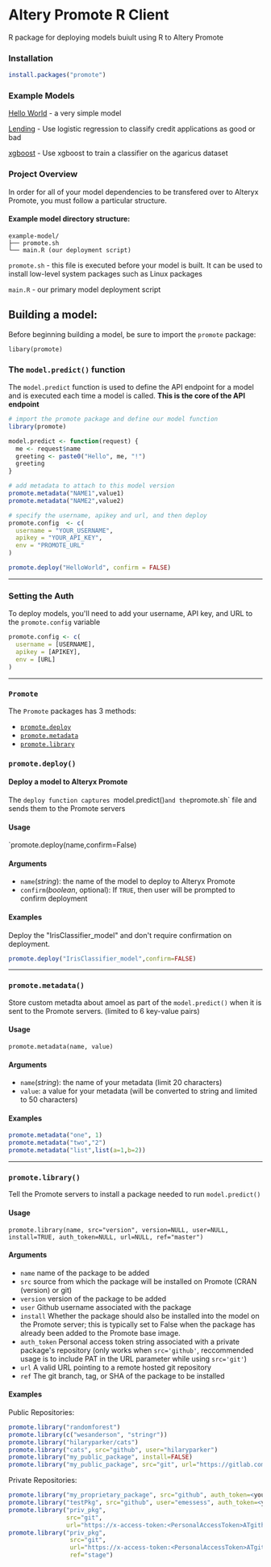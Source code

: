 # Altery Promote R Client
R package for deploying models buiult using R to Altery Promote

### Installation

```r
install.packages("promote")
```

### Example Models
[Hello World](examples/helloworld) - a very simple model

[Lending](examples/lending) - Use logistic regression to classify credit applications as good or bad

[xgboost](examples/xgboost) - Use xgboost to train a classifier on the agaricus dataset

### Project Overview

In order for all of your model dependencies to be transfered over to Alteryx Promote, you must follow a particular structure.

#### Example model directory structure:
```
example-model/
├── promote.sh
└── main.R (our deployment script)
```

`promote.sh` - this file is executed before your model is built. It can be used to install low-level system packages such as Linux packages

`main.R` - our primary model deployment script

## Building a model:

Before beginning building a model, be sure to import the `promote` package:

`libary(promote)`

### The `model.predict()` function

The `model.predict` function is used to define the API endpoint for a model and is executed each time a model is called. **This is the core of the API endpoint**

```r
# import the promote package and define our model function
library(promote)

model.predict <- function(request) {
  me <- request$name
  greeting <- paste0("Hello", me, "!")
  greeting
}

# add metadata to attach to this model version
promote.metadata("NAME1",value1)
promote.metadata("NAME2",value2)

# specify the username, apikey and url, and then deploy
promote.config  <- c(
  username = "YOUR_USERNAME",
  apikey = "YOUR_API_KEY",
  env = "PROMOTE_URL"
)

promote.deploy("HelloWorld", confirm = FALSE)
```

<hr>

### Setting the Auth

To deploy models, you'll need to add your username, API key, and URL to the `promote.config` variable
```r
promote.config <- c(
  username = [USERNAME],
  apikey = [APIKEY],
  env = [URL]
)
```
<hr>

### `Promote`

The `Promote` packages has 3 methods:
- [`promote.deploy`](#promotedeploy)
- [`promote.metadata`](#promotemetadata)
- [`promote.library`](#promotelibrary)

### `promote.deploy()`

#### Deploy a model to Alteryx Promote

The `deploy function captures `model.predict()` and the `promote.sh` file and sends them to the Promote servers

#### Usage

`promote.deploy(name,confirm=False)

#### Arguments
- `name`(_string_): the name of the model to deploy to Alteryx Promote
- `confirm`(_boolean_, optional): If `TRUE`, then user will be prompted to confirm deployment

#### Examples

Deploy the "IrisClassifier_model" and don't require confirmation on deployment.
```r
promote.deploy("IrisClassifier_model",confirm=FALSE)
```
<hr>

### `promote.metadata()`

Store custom metadta about amoel as part of the `model.predict()` when it is sent to the Promote servers. (limited to 6 key-value pairs)

#### Usage

`promote.metadata(name, value)`

#### Arguments
- `name`(_string_): the name of your metadata (limit 20 characters)
- `value`: a value for your metadata (will be converted to string and limited to 50 characters)

#### Examples

```r
promote.metadata("one", 1)
promote.metadata("two","2")
promote.metadata("list",list(a=1,b=2))
```
<hr>

### `promote.library()`

Tell the Promote servers to install a package needed to run `model.predict()`

#### Usage

`promote.library(name, src="version", version=NULL, user=NULL, install=TRUE, auth_token=NULL, url=NULL, ref="master")`

#### Arguments

 - `name`	name of the package to be added
- `src`	source from which the package will be installed on Promote (CRAN (version) or git)
- `version`	version of the package to be added
- `user`	Github username associated with the package
- `install`	Whether the package should also be installed into the model on the Promote server; this is typically set to False when the package has already been added to the Promote base image.
- `auth_token` Personal access token string associated with a private package's repository (only works when `src='github'`, reccommended usage is to include PAT in the URL parameter while using `src='git'`)
- `url` A valid URL pointing to a remote hosted git repository
- `ref`	The git branch, tag, or SHA of the package to be installed

#### Examples

Public Repositories:
```r
promote.library("randomforest")
promote.library(c("wesanderson", "stringr"))
promote.library("hilaryparker/cats")
promote.library("cats", src="github", user="hilaryparker")
promote.library("my_public_package", install=FALSE)
promote.library("my_public_package", src="git", url="https://gitlab.com/userName/rpkg.git")
```

Private Repositories:
```r
promote.library("my_proprietary_package", src="github", auth_token=<yourToken>) 
promote.library("testPkg", src="github", user="emessess", auth_token=<yourToken>) 
promote.library("priv_pkg", 
                src="git", 
                url="https://x-access-token:<PersonalAccessToken>ATgithub.com/username/rpkg.git")
promote.library("priv_pkg", 
                 src="git", 
                 url="https://x-access-token:<PersonalAccessToken>ATgitlab.com/username/rpkg.git", 
                 ref="stage")
```
